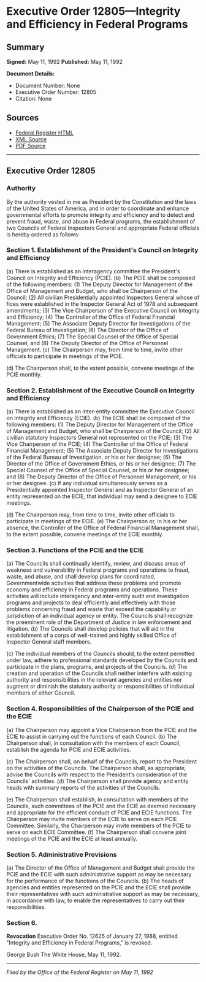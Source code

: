 # Executive Order 12805—Integrity and Efficiency in Federal Programs

## Summary

**Signed:** May 11, 1992
**Published:** May 11, 1992

**Document Details:**
- Document Number: None
- Executive Order Number: 12805
- Citation: None

## Sources
- [Federal Register HTML](https://www.presidency.ucsb.edu/documents/executive-order-12805-integrity-and-efficiency-federal-programs)
- [XML Source](None)
- [PDF Source](None)

---

## Executive Order 12805

### Authority

By the authority vested in me as President by the Constitution and the laws of the United States of America, and in order to coordinate and enhance governmental efforts to promote integrity and efficiency and to detect and prevent fraud, waste, and abuse in Federal programs, the establishment of two Councils of Federal Inspectors General and appropriate Federal officials is hereby ordered as follows:
### Section 1. Establishment of the President's Council on Integrity and Efficiency

(a) There is established as an interagency committee the President's Council on Integrity and Efficiency (PCIE).
(b) The PCIE shall be composed of the following members:
    (1) The Deputy Director for Management of the Office of Management and Budget, who shall be Chairperson of the Council;
    (2) All civilian Presidentially appointed Inspectors General whose of fices were established in the Inspector General Act of 1978 and subsequent amendments;
    (3) The Vice Chairperson of the Executive Council on Integrity and Efficiency;
    (4) The Controller of the Office of Federal Financial Management;
    (5) The Associate Deputy Director for Investigations of the Federal Bureau of Investigation;
    (6) The Director of the Office of Government Ethics;
    (7) The Special Counsel of the Office of Special Counsel; and
    (8) The Deputy Director of the Office of Personnel Management.
(c) The Chairperson may, from time to time, invite other officials to participate in meetings of the PCIE.

(d) The Chairperson shall, to the extent possible, convene meetings of the PCIE monthly.
### Section 2. Establishment of the Executive Council on Integrity and Efficiency

(a) There is established as an inter-entity committee the Executive Council on Integrity and Efficiency (ECIE).
(b) The ECIE shall be composed of the following members:
    (1) The Deputy Director for Management of the Office of Management and Budget, who shall be Chairperson of the Council;
    (2) All civilian statutory Inspectors General not represented on the PCIE;
    (3) The Vice Chairperson of the PCIE;
    (4) The Controller of the Office of Federal Financial Management;
    (5) The Associate Deputy Director for Investigations of the Federal Bureau of Investigation, or his or her designee;
    (6) The Director of the Office of Government Ethics, or his or her designee;
    (7) The Special Counsel of the Office of Special Counsel, or his or her designee; and
    (8) The Deputy Director of the Office of Personnel Management, or his or her designee.
(c) If any individual simultaneously serves as a Presidentially appointed Inspector General and as Inspector General of an entity represented on the ECIE, that individual may send a designee to ECIE meetings.

(d) The Chairperson may, from time to time, invite other officials to participate in meetings of the ECIE.
(e) The Chairperson or, in his or her absence, the Controller of the Office of Federal Financial Management shall, to the extent possible, convene meetings of the ECIE monthly.

### Section 3. Functions of the PCIE and the ECIE

(a) The Councils shall continually identify, review, and discuss areas of weakness and vulnerability in Federal programs and operations to fraud, waste, and abuse, and shall develop plans for coordinated, Governmentwide activities that address these problems and promote economy and efficiency in Federal programs and operations. These activities will include interagency and inter-entity audit and investigation programs and projects to deal efficiently and effectively with those problems concerning fraud and waste that exceed the capability or jurisdiction of an individual agency or entity. The Councils shall recognize the preeminent role of the Department of Justice in law enforcement and litigation.
(b) The Councils shall develop policies that will aid in the establishment of a corps of well-trained and highly skilled Office of Inspector General staff members.

(c) The individual members of the Councils should, to the extent permitted under law, adhere to professional standards developed by the Councils and participate in the plans, programs, and projects of the Councils.
(d) The creation and operation of the Councils shall neither interfere with existing authority and responsibilities in the relevant agencies and entities nor augment or diminish the statutory authority or responsibilities of individual members of either Council.

### Section 4. Responsibilities of the Chairperson of the PCIE and the ECIE

(a) The Chairperson may appoint a Vice Chairperson from the PCIE and the ECIE to assist in carrying out the functions of each Council.
(b) The Chairperson shall, in consultation with the members of each Council, establish the agenda for PCIE and ECIE activities.

(c) The Chairperson shall, on behalf of the Councils, report to the President on the activities of the Councils. The Chairperson shall, as appropriate, advise the Councils with respect to the President's consideration of the Councils' activities.
(d) The Chairperson shall provide agency and entity heads with summary reports of the activities of the Councils.

(e) The Chairperson shall establish, in consultation with members of the Councils, such committees of the PCIE and the ECIE as deemed necessary and appropriate for the efficient conduct of PCIE and ECIE functions. The Chairperson may invite members of the ECIE to serve on each PCIE Committee. Similarly, the Chairperson may invite members of the PCIE to serve on each ECIE Committee.
(f) The Chairperson shall convene joint meetings of the PCIE and the ECIE at least annually.

### Section 5. Administrative Provisions

(a) The Director of the Office of Management and Budget shall provide the PCIE and the ECIE with such administrative support as may be necessary for the performance of the functions of the Councils.
(b) The heads of agencies and entities represented on the PCIE and the ECIE shall provide their representatives with such administrative support as may be necessary, in accordance with law, to enable the representatives to carry out their responsibilities.

### Section 6.

**Revocation**
 Executive Order No. 12625 of January 27, 1988, entitled "Integrity and Efficiency in Federal Programs," is revoked.

George Bush
The White House,
May 11, 1992.

---

*Filed by the Office of the Federal Register on May 11, 1992*
